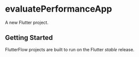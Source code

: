 # evaluatePerformanceApp

A new Flutter project.

## Getting Started

FlutterFlow projects are built to run on the Flutter _stable_ release.
